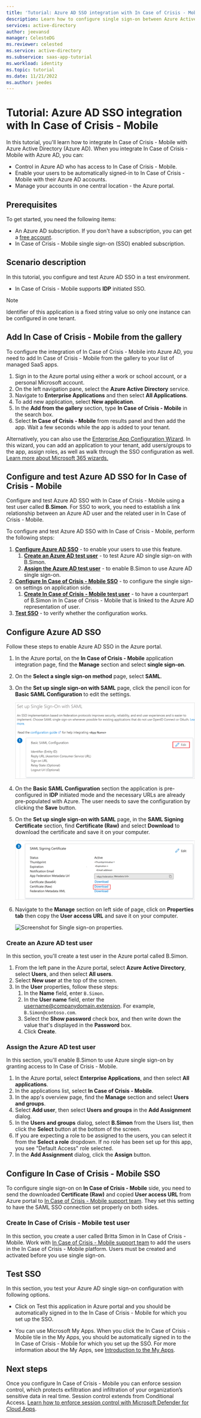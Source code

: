 ```yaml
---
title: 'Tutorial: Azure AD SSO integration with In Case of Crisis - Mobile'
description: Learn how to configure single sign-on between Azure Active Directory and In Case of Crisis - Mobile.
services: active-directory
author: jeevansd
manager: CelesteDG
ms.reviewer: celested
ms.service: active-directory
ms.subservice: saas-app-tutorial
ms.workload: identity
ms.topic: tutorial
ms.date: 11/21/2022
ms.author: jeedes
---
```


# Tutorial: Azure AD SSO integration with In Case of Crisis - Mobile

In this tutorial, you'll learn how to integrate In Case of Crisis - Mobile with Azure Active Directory (Azure AD). When you integrate In Case of Crisis - Mobile with Azure AD, you can:

* Control in Azure AD who has access to In Case of Crisis - Mobile.
* Enable your users to be automatically signed-in to In Case of Crisis - Mobile with their Azure AD accounts.
* Manage your accounts in one central location - the Azure portal.

## Prerequisites

To get started, you need the following items:

* An Azure AD subscription. If you don't have a subscription, you can get a [free account](https://azure.microsoft.com/free/).
* In Case of Crisis - Mobile single sign-on (SSO) enabled subscription.

## Scenario description

In this tutorial, you configure and test Azure AD SSO in a test environment.

* In Case of Crisis - Mobile supports **IDP** initiated SSO.

> [!NOTE]
> Identifier of this application is a fixed string value so only one instance can be configured in one tenant.

## Add In Case of Crisis - Mobile from the gallery

To configure the integration of In Case of Crisis - Mobile into Azure AD, you need to add In Case of Crisis - Mobile from the gallery to your list of managed SaaS apps.

1. Sign in to the Azure portal using either a work or school account, or a personal Microsoft account.
1. On the left navigation pane, select the **Azure Active Directory** service.
1. Navigate to **Enterprise Applications** and then select **All Applications**.
1. To add new application, select **New application**.
1. In the **Add from the gallery** section, type **In Case of Crisis - Mobile** in the search box.
1. Select **In Case of Crisis - Mobile** from results panel and then add the app. Wait a few seconds while the app is added to your tenant.

 Alternatively, you can also use the [Enterprise App Configuration Wizard](https://portal.office.com/AdminPortal/home?Q=Docs#/azureadappintegration). In this wizard, you can add an application to your tenant, add users/groups to the app, assign roles, as well as walk through the SSO configuration as well. [Learn more about Microsoft 365 wizards.](/microsoft-365/admin/misc/azure-ad-setup-guides)

## Configure and test Azure AD SSO for In Case of Crisis - Mobile

Configure and test Azure AD SSO with In Case of Crisis - Mobile using a test user called **B.Simon**. For SSO to work, you need to establish a link relationship between an Azure AD user and the related user in In Case of Crisis - Mobile.

To configure and test Azure AD SSO with In Case of Crisis - Mobile, perform the following steps:

1. **[Configure Azure AD SSO](#configure-azure-ad-sso)** - to enable your users to use this feature.
    1. **[Create an Azure AD test user](#create-an-azure-ad-test-user)** - to test Azure AD single sign-on with B.Simon.
    1. **[Assign the Azure AD test user](#assign-the-azure-ad-test-user)** - to enable B.Simon to use Azure AD single sign-on.
1. **[Configure In Case of Crisis - Mobile SSO](#configure-in-case-of-crisis---mobile-sso)** - to configure the single sign-on settings on application side.
    1. **[Create In Case of Crisis - Mobile test user](#create-in-case-of-crisis---mobile-test-user)** - to have a counterpart of B.Simon in In Case of Crisis - Mobile that is linked to the Azure AD representation of user.
1. **[Test SSO](#test-sso)** - to verify whether the configuration works.

## Configure Azure AD SSO

Follow these steps to enable Azure AD SSO in the Azure portal.

1. In the Azure portal, on the **In Case of Crisis - Mobile** application integration page, find the **Manage** section and select **single sign-on**.
1. On the **Select a single sign-on method** page, select **SAML**.
1. On the **Set up single sign-on with SAML** page, click the pencil icon for **Basic SAML Configuration** to edit the settings.

   ![Screenshot for Edit Basic SAML Configuration.](common/edit-urls.png)

1. On the **Basic SAML Configuration** section the application is pre-configured in **IDP** initiated mode and the necessary URLs are already pre-populated with Azure. The user needs to save the configuration by clicking the **Save** button.

1. On the **Set up single sign-on with SAML** page, in the **SAML Signing Certificate** section,  find **Certificate (Raw)** and select **Download** to download the certificate and save it on your computer.

	![Screenshot for The Certificate download link.](common/certificateraw.png)

1. Navigate to the **Manage** section on left side of page, click on **Properties tab** then copy the **User access URL** and save it on your computer.

	![Screenshot for Single sign-on properties.](./media/in-case-of-crisis-mobile-tutorial/properties.png)

### Create an Azure AD test user

In this section, you'll create a test user in the Azure portal called B.Simon.

1. From the left pane in the Azure portal, select **Azure Active Directory**, select **Users**, and then select **All users**.
1. Select **New user** at the top of the screen.
1. In the **User** properties, follow these steps:
   1. In the **Name** field, enter `B.Simon`.  
   1. In the **User name** field, enter the username@companydomain.extension. For example, `B.Simon@contoso.com`.
   1. Select the **Show password** check box, and then write down the value that's displayed in the **Password** box.
   1. Click **Create**.

### Assign the Azure AD test user

In this section, you'll enable B.Simon to use Azure single sign-on by granting access to In Case of Crisis - Mobile.

1. In the Azure portal, select **Enterprise Applications**, and then select **All applications**.
1. In the applications list, select **In Case of Crisis - Mobile**.
1. In the app's overview page, find the **Manage** section and select **Users and groups**.
1. Select **Add user**, then select **Users and groups** in the **Add Assignment** dialog.
1. In the **Users and groups** dialog, select **B.Simon** from the Users list, then click the **Select** button at the bottom of the screen.
1. If you are expecting a role to be assigned to the users, you can select it from the **Select a role** dropdown. If no role has been set up for this app, you see "Default Access" role selected.
1. In the **Add Assignment** dialog, click the **Assign** button.

## Configure In Case of Crisis - Mobile SSO

To configure single sign-on on **In Case of Crisis - Mobile** side, you need to send the downloaded **Certificate (Raw)** and copied **User access URL** from Azure portal to [In Case of Crisis - Mobile support team](https://www.rockdovesolutions.com/features/enterprise-ready). They set this setting to have the SAML SSO connection set properly on both sides.

### Create In Case of Crisis - Mobile test user

In this section, you create a user called Britta Simon in In Case of Crisis - Mobile. Work with [In Case of Crisis - Mobile support team](https://www.rockdovesolutions.com/features/enterprise-ready) to add the users in the In Case of Crisis - Mobile platform. Users must be created and activated before you use single sign-on.

## Test SSO

In this section, you test your Azure AD single sign-on configuration with following options.

* Click on Test this application in Azure portal and you should be automatically signed in to the In Case of Crisis - Mobile for which you set up the SSO.

* You can use Microsoft My Apps. When you click the In Case of Crisis - Mobile tile in the My Apps, you should be automatically signed in to the In Case of Crisis - Mobile for which you set up the SSO. For more information about the My Apps, see [Introduction to the My Apps](https://support.microsoft.com/account-billing/sign-in-and-start-apps-from-the-my-apps-portal-2f3b1bae-0e5a-4a86-a33e-876fbd2a4510).

## Next steps

Once you configure In Case of Crisis - Mobile you can enforce session control, which protects exfiltration and infiltration of your organization’s sensitive data in real time. Session control extends from Conditional Access. [Learn how to enforce session control with Microsoft Defender for Cloud Apps](/cloud-app-security/proxy-deployment-aad).